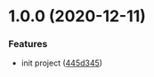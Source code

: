 # 1.0.0 (2020-12-11)


### Features

* init project ([445d345](https://github.com/kokiy/react-mobile-calendar/commit/445d34590137e6c6df78e9aa4b25224b3289285f))




